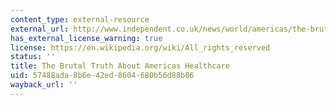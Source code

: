 ```yaml
---
content_type: external-resource
external_url: http://www.independent.co.uk/news/world/americas/the-brutal-truth-about-americarsquos-healthcare-1772580.html
has_external_license_warning: true
license: https://en.wikipedia.org/wiki/All_rights_reserved
status: ''
title: The Brutal Truth About Americas Healthcare
uid: 57488ada-8b6e-42ed-8604-680b56d88b86
wayback_url: ''
---
```

